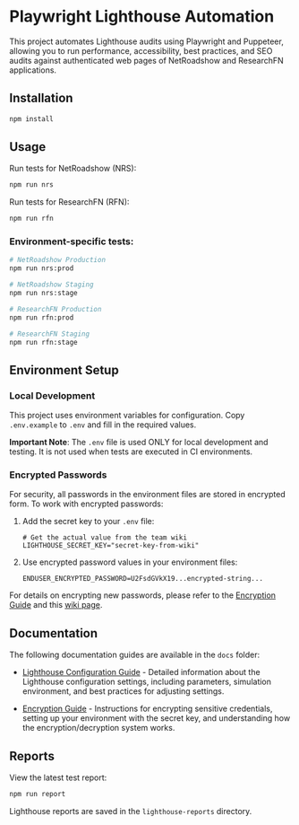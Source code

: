 # Playwright Lighthouse Automation

This project automates Lighthouse audits using Playwright and Puppeteer, allowing you to run performance, accessibility, best practices, and SEO audits against authenticated web pages of NetRoadshow and ResearchFN applications.

## Installation

```bash
npm install
```

## Usage

Run tests for NetRoadshow (NRS):

```bash
npm run nrs
```

Run tests for ResearchFN (RFN):

```bash
npm run rfn
```

### Environment-specific tests:

```bash
# NetRoadshow Production
npm run nrs:prod

# NetRoadshow Staging
npm run nrs:stage

# ResearchFN Production
npm run rfn:prod

# ResearchFN Staging
npm run rfn:stage
```

## Environment Setup

### Local Development

This project uses environment variables for configuration. Copy `.env.example` to `.env` and fill in the required values.

**Important Note**: The `.env` file is used ONLY for local development and testing. It is not used when tests are executed in CI environments.

### Encrypted Passwords

For security, all passwords in the environment files are stored in encrypted form. To work with encrypted passwords:

1. Add the secret key to your `.env` file:

   ```
   # Get the actual value from the team wiki
   LIGHTHOUSE_SECRET_KEY="secret-key-from-wiki"
   ```

2. Use encrypted password values in your environment files:
   ```
   ENDUSER_ENCRYPTED_PASSWORD=U2FsdGVkX19...encrypted-string...
   ```

For details on encrypting new passwords, please refer to the [Encryption Guide](docs/encryption-guide.md) and this [wiki page](https://netroadshow.atlassian.net/wiki/spaces/~7120204721c23de6674426a693725911eebe9a/pages/4635131911/Secret+Key+for+Playwright+Lighthouse+Tests).

## Documentation

The following documentation guides are available in the `docs` folder:

- [Lighthouse Configuration Guide](docs/lighthouse-config-guide.md) - Detailed information about the Lighthouse configuration settings, including parameters, simulation environment, and best practices for adjusting settings.

- [Encryption Guide](docs/encryption-guide.md) - Instructions for encrypting sensitive credentials, setting up your environment with the secret key, and understanding how the encryption/decryption system works.

## Reports

View the latest test report:

```bash
npm run report
```

Lighthouse reports are saved in the `lighthouse-reports` directory.
